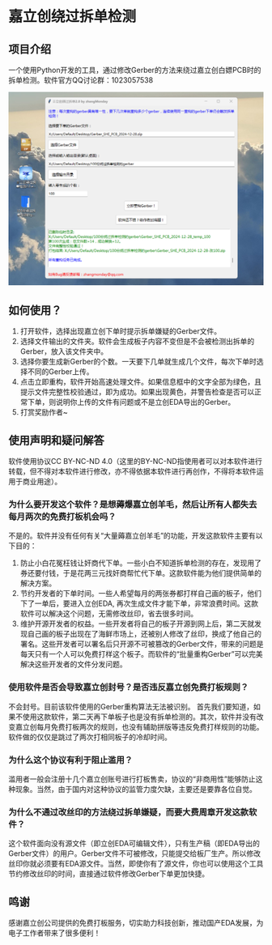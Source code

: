 # 嘉立创绕过拆单检测

## 项目介绍
一个使用Python开发的工具，通过修改Gerber的方法来绕过嘉立创白嫖PCB时的拆单检测。软件官方QQ讨论群：1023057538


![软件截图](/picture/软件截图.png)

## 如何使用？
1. 打开软件，选择出现嘉立创下单时提示拆单嫌疑的Gerber文件。
2. 选择文件输出的文件夹。软件会生成板子内容不变但是不会被检测出拆单的Gerber，放入该文件夹中。
3. 选择你要生成新Gerber的个数。一天要下几单就生成几个文件，每次下单时选择不同的Gerber上传。
4. 点击立即重构，软件开始高速处理文件。如果信息框中的文字全部为绿色，且提示文件完整性校验通过，即为成功。如果出现黄色，并警告检查是否可以正常下单，则说明你上传的文件有问题或不是立创EDA导出的Gerber。
5. 打赏奖励作者~

## 使用声明和疑问解答
软件使用协议CC BY-NC-ND 4.0（这里的BY-NC-ND指使用者可以对本软件进行转载，但不得对本软件进行修改，亦不得依据本软件进行再创作，不得将本软件运用于商业用途）。

### 为什么要开发这个软件？是想薅爆嘉立创羊毛，然后让所有人都失去每月两次的免费打板机会吗？
不是的。软件并没有任何有关“大量薅嘉立创羊毛”的功能，开发这款软件主要有以下目的：
1. 防止小白花冤枉钱让奸商代下单。一些小白不知道拆单检测的存在，发现用了券还要付钱，于是花两三元找奸商帮忙代下单。这款软件能为他们提供简单的解决方案。
2. 节约开发者的下单时间。一些人希望每月的两张券都打样自己画的板子，他们下了一单后，要进入立创EDA, 再次生成文件才能下单，非常浪费时间。这款软件可以解决这个问题，无需修改丝印，省去很多时间。
3. 维护开源开发者的权益。一些开发者将自己的板子开源到网上后，第二天就发现自己画的板子出现在了海鲜市场上，还被别人修改了丝印，换成了他自己的署名。这些开发者可以署名后只开源不可被篡改的Gerber文件，带来的问题是每天只有一个人可以免费打样这个板子。而软件的“批量重构Gerber”可以完美解决这些开发者的文件分发问题。

### 使用软件是否会导致嘉立创封号？是否违反嘉立创免费打板规则？
不会封号。目前该软件使用的Gerber重构算法无法被识别。
首先我们要知道，如果不使用这款软件，第二天再下单板子也是没有拆单检测的。其次，软件并没有改变嘉立创每月免费打板两次的规则，也没有辅助拼版等违反免费打样规则的功能。软件做的仅仅是跳过了两次打相同板子的冷却时间。

### 为什么这个协议有利于阻止滥用？
滥用者一般会注册十几个嘉立创账号进行打板售卖，协议的“非商用性”能够防止这种现象。当然，由于国内对这种协议的监管力度欠缺，主要还是要靠各位自觉。

### 为什么不通过改丝印的方法绕过拆单嫌疑，而要大费周章开发这款软件？
这个软件面向没有源文件（即立创EDA可编辑文件），只有生产稿（即EDA导出的Gerber文件）的用户。Gerber文件不可被修改，只能提交给板厂生产。所以修改丝印你就必须要有EDA源文件。当然，即使你有了源文件，你也可以使用这个工具节约修改丝印的时间，直接通过软件修改Gerber下单更加快捷。

## 鸣谢
感谢嘉立创公司提供的免费打板服务，切实助力科技创新，推动国产EDA发展，为电子工作者带来了很多便利！
